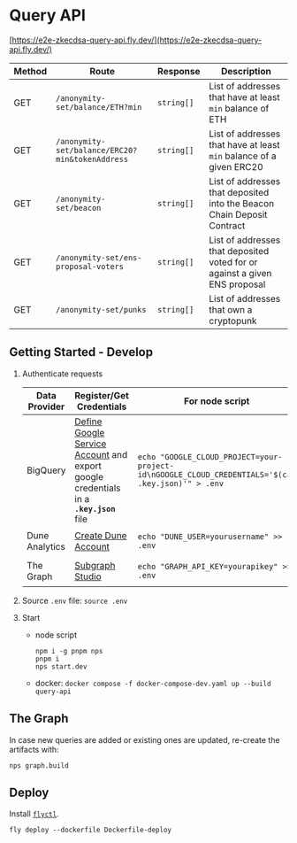 # Query API
[https://e2e-zkecdsa-query-api.fly.dev/](https://e2e-zkecdsa-query-api.fly.dev/)

| Method | Route                                           | Response   | Description                                                                |
|--------|-------------------------------------------------|------------|----------------------------------------------------------------------------|
| GET    | `/anonymity-set/balance/ETH?min`                | `string[]` | List of addresses that have at least `min` balance of ETH                  |
| GET    | `/anonymity-set/balance/ERC20?min&tokenAddress` | `string[]` | List of addresses that have at least `min` balance of a given ERC20        |
| GET    | `/anonymity-set/beacon`                         | `string[]` | List of addresses that deposited into the Beacon Chain Deposit Contract    |
| GET    | `/anonymity-set/ens-proposal-voters`            | `string[]` | List of addresses that deposited voted for or against a given ENS proposal |
| GET    | `/anonymity-set/punks`                          | `string[]` | List of addresses that own a cryptopunk                                    |

## Getting Started - Develop

1. Authenticate requests
 
   | Data Provider  | Register/Get Credentials                                                                                                                                         | For node script                                                                                   | For docker compose                   |
   |----------------|------------------------------------------------------------------------------------------------------------------------------------------------------------------|---------------------------------------------------------------------------------------------------|--------------------------------------|
   | BigQuery       | [Define Google Service Account](https://codelabs.developers.google.com/codelabs/cloud-bigquery-nodejs#3) and export google credentials in a **`.key.json`** file | `echo "GOOGLE_CLOUD_PROJECT=your-project-id\nGOOGLE_CLOUD_CREDENTIALS='$(cat .key.json)'" > .env` |                                      |
   | Dune Analytics | [Create Dune Account](https://dune.com/)                                                                                                                         | `echo "DUNE_USER=yourusername" >> .env`                                                           | `echo your_dune_pwd > .dune_pwd`     |
   | The Graph      | [Subgraph Studio](https://thegraph.com/studio/apikeys/)                                                                                                          | `echo "GRAPH_API_KEY=yourapikey" >> .env`                                                         | `echo your_api_key > .graph_api_key` |

2. Source `.env` file: `source .env`
3. Start
    - node script
      ```commandline
      npm i -g pnpm nps
      pnpm i
      nps start.dev
      ``` 
    - docker: `docker compose -f docker-compose-dev.yaml up --build query-api`


## The Graph

In case new queries are added or existing ones are updated, re-create the artifacts with:

```commandline
nps graph.build
```

## Deploy
Install [`flyctl`](https://fly.io/docs/flyctl/installing/).  
```commandline
fly deploy --dockerfile Dockerfile-deploy
```